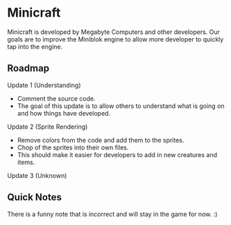 Minicraft
===========

Minicraft is developed by Megabyte Computers and other developers. Our goals are to improve the Miniblok engine to allow more developer to quickly tap into the engine.


Roadmap
------------------
Update 1 (Understanding)
* Comment the source code.
* The goal of this update is to allow others to understand what is going on and how things have developed.

Update 2 (Sprite Rendering)
* Remove colors from the code and add them to the sprites.
* Chop of the sprites into their own files.
* This should make it easier for developers to add in new creatures and items.

Update 3 (Unknown)

Quick Notes
------------------
There is a funny note that is incorrect and will stay in the game for now. :)
